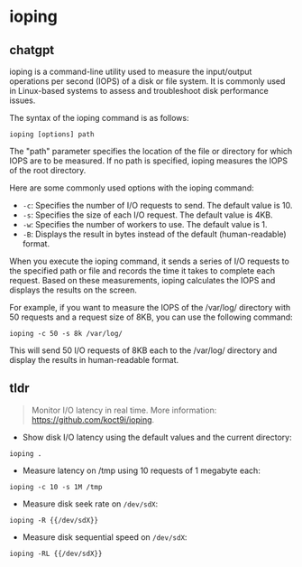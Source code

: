 # ioping 
## chatgpt 
ioping is a command-line utility used to measure the input/output operations per second (IOPS) of a disk or file system. It is commonly used in Linux-based systems to assess and troubleshoot disk performance issues.

The syntax of the ioping command is as follows:

```
ioping [options] path
```

The "path" parameter specifies the location of the file or directory for which IOPS are to be measured. If no path is specified, ioping measures the IOPS of the root directory.

Here are some commonly used options with the ioping command:

- `-c`: Specifies the number of I/O requests to send. The default value is 10.
- `-s`: Specifies the size of each I/O request. The default value is 4KB.
- `-w`: Specifies the number of workers to use. The default value is 1.
- `-B`: Displays the result in bytes instead of the default (human-readable) format.

When you execute the ioping command, it sends a series of I/O requests to the specified path or file and records the time it takes to complete each request. Based on these measurements, ioping calculates the IOPS and displays the results on the screen.

For example, if you want to measure the IOPS of the /var/log/ directory with 50 requests and a request size of 8KB, you can use the following command:

```
ioping -c 50 -s 8k /var/log/
```

This will send 50 I/O requests of 8KB each to the /var/log/ directory and display the results in human-readable format. 

## tldr 
 
> Monitor I/O latency in real time.
> More information: <https://github.com/koct9i/ioping>.

- Show disk I/O latency using the default values and the current directory:

`ioping .`

- Measure latency on /tmp using 10 requests of 1 megabyte each:

`ioping -c 10 -s 1M /tmp`

- Measure disk seek rate on `/dev/sdX`:

`ioping -R {{/dev/sdX}}`

- Measure disk sequential speed on `/dev/sdX`:

`ioping -RL {{/dev/sdX}}`
